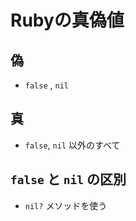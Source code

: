 # Rubyの真偽値
## 偽
- `false` , `nil`

## 真
- `false`, `nil` 以外のすべて

## `false` と `nil` の区別
- `nil?` メソッドを使う
